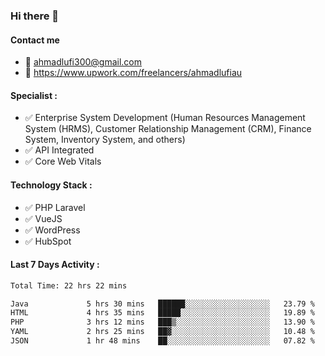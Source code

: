 ### Hi there 👋

#### Contact me 
- :email: ahmadlufi300@gmail.com
- 🔭 https://www.upwork.com/freelancers/ahmadlufiau

#### Specialist :
- ✅ Enterprise System Development (Human Resources Management System (HRMS), Customer Relationship Management (CRM), Finance System, Inventory System, and others)
- ✅ API Integrated
- ✅ Core Web Vitals

#### Technology Stack :

- ✅ PHP Laravel
- ✅ VueJS
- ✅ WordPress
- ✅ HubSpot

#### Last 7 Days Activity :
<!--START_SECTION:waka-->

```txt
Total Time: 22 hrs 22 mins

Java             5 hrs 30 mins   ██████░░░░░░░░░░░░░░░░░░░   23.79 %
HTML             4 hrs 35 mins   █████░░░░░░░░░░░░░░░░░░░░   19.89 %
PHP              3 hrs 12 mins   ███▒░░░░░░░░░░░░░░░░░░░░░   13.90 %
YAML             2 hrs 25 mins   ██▓░░░░░░░░░░░░░░░░░░░░░░   10.48 %
JSON             1 hr 48 mins    ██░░░░░░░░░░░░░░░░░░░░░░░   07.82 %
```

<!--END_SECTION:waka-->

<!--
**ahmadlufiau/ahmadlufiau** is a ✨ _special_ ✨ repository because its `README.md` (this file) appears on your GitHub profile.

Here are some ideas to get you started:

- 🔭 I’m currently working on ...
- 🌱 I’m currently learning ...
- 👯 I’m looking to collaborate on ...
- 🤔 I’m looking for help with ...
- 💬 Ask me about ...
- 📫 How to reach me: ...
- 😄 Pronouns: ...
- ⚡ Fun fact: ...
-->
